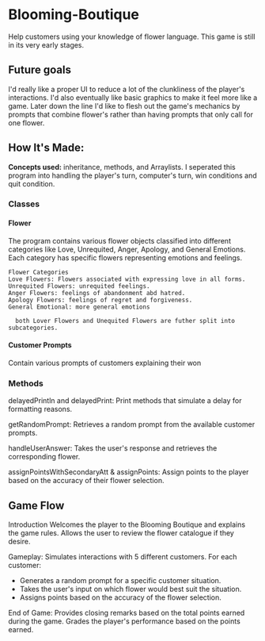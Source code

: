 # Blooming-Boutique
Help customers using your knowledge of flower language. This game is still in its very early stages.

## Future goals
I'd really like a proper UI to reduce a lot of the clunkliness of the player's interactions. I'd also eventually like basic graphics to make it feel more like a game. Later down the line I'd like to flesh out the game's mechanics by prompts that combine flower's rather than having prompts that only call for one flower.

## How It's Made:

**Concepts used:** inheritance, methods, and Arraylists.
I seperated this program into handling the player's turn, computer's turn, win conditions and quit condition. 

### Classes

 #### Flower
The program contains various flower objects classified into different categories like Love, Unrequited, Anger, Apology, and General Emotions. Each category has specific flowers representing emotions and feelings.

    Flower Categories
    Love Flowers: Flowers associated with expressing love in all forms.
    Unrequited Flowers: unrequited feelings.
    Anger Flowers: feelings of abandonment abd hatred.
    Apology Flowers: feelings of regret and forgiveness.
    General Emotional: more general emotions

      both Lover Flowers and Unequited Flowers are futher split into subcategories.
  
 #### Customer Prompts
 Contain various prompts of customers explaining their won

 ### Methods
delayedPrintln and delayedPrint: Print methods that simulate a delay for formatting reasons.

getRandomPrompt: Retrieves a random prompt from the available customer prompts.

handleUserAnswer: Takes the user's response and retrieves the corresponding flower.

assignPointsWithSecondaryAtt & assignPoints: Assign points to the player based on the accuracy of their flower selection.

## Game Flow

  Introduction
Welcomes the player to the Blooming Boutique and explains the game rules.
Allows the user to review the flower catalogue if they desire.

Gameplay:
Simulates interactions with 5 different customers.
For each customer:
- Generates a random prompt for a specific customer situation.
- Takes the user's input on which flower would best suit the situation.
- Assigns points based on the accuracy of the flower selection.

End of Game:
Provides closing remarks based on the total points earned during the game.
Grades the player's performance based on the points earned.

